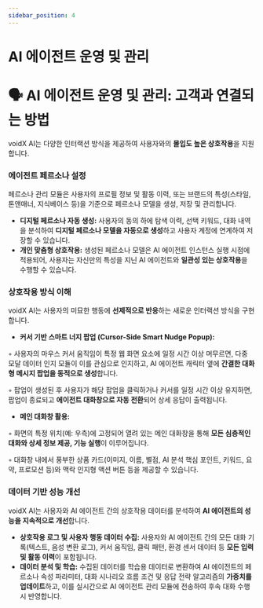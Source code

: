 ```yaml
---
sidebar_position: 4
---
```

# AI 에이전트 운영 및 관리

# **🗣️ AI 에이전트 운영 및 관리: 고객과 연결되는 방법**

voidX AI는 다양한 인터랙션 방식을 제공하여 사용자와의 **몰입도 높은 상호작용**을 지원합니다.

### **에이전트 페르소나 설정**

페르소나 관리 모듈은 사용자의 프로필 정보 및 활동 이력, 또는 브랜드의 특성(스타일, 톤앤매너, 지식베이스 등)을 기준으로 페르소나 모델을 생성, 저장 및 관리합니다.

- **디지털 페르소나 자동 생성:** 사용자의 동의 하에 탐색 이력, 선택 키워드, 대화 내역을 분석하여 **디지털 페르소나 모델을 자동으로 생성**하고 사용자 계정에 연계하여 저장할 수 있습니다.
- **개인 맞춤형 상호작용:** 생성된 페르소나 모델은 AI 에이전트 인스턴스 실행 시점에 적용되어, 사용자는 자신만의 특성을 지닌 AI 에이전트와 **일관성 있는 상호작용**을 수행할 수 있습니다.

### **상호작용 방식 이해**

voidX AI는 사용자의 미묘한 행동에 **선제적으로 반응**하는 새로운 인터랙션 방식을 구현합니다.

- **커서 기반 스마트 너지 팝업 (Cursor-Side Smart Nudge Popup):**

◦ 사용자의 마우스 커서 움직임이 특정 웹 화면 요소에 일정 시간 이상 머무르면, 다중 모달 데이터 인지 모듈이 이를 관심으로 인지하고, AI 에이전트 캐릭터 옆에 **간결한 대화형 메시지 팝업을 동적으로 생성**합니다.

◦ 팝업이 생성된 후 사용자가 해당 팝업을 클릭하거나 커서를 일정 시간 이상 유지하면, 팝업이 종료되고 **에이전트 대화창으로 자동 전환**되어 상세 응답이 출력됩니다.

- **메인 대화창 활용:**

◦ 화면의 특정 위치(예: 우측)에 고정되어 열려 있는 메인 대화창을 통해 **모든 심층적인 대화와 상세 정보 제공, 기능 실행**이 이루어집니다.

◦ 대화창 내에서 풍부한 상품 카드(이미지, 이름, 별점, AI 분석 핵심 포인트, 키워드, 요약, 프로모션 등)와 맥락 인지형 액션 버튼 등을 제공할 수 있습니다.

### **데이터 기반 성능 개선**

voidX AI는 사용자와 AI 에이전트 간의 상호작용 데이터를 분석하여 **AI 에이전트의 성능을 지속적으로 개선**합니다.

- **상호작용 로그 및 사용자 행동 데이터 수집:** 사용자와 AI 에이전트 간의 모든 대화 기록(텍스트, 음성 변환 로그), 커서 움직임, 클릭 패턴, 환경 센서 데이터 등 **모든 입력 및 활동 이력**이 포함됩니다.
- **데이터 분석 및 학습:** 수집된 데이터를 학습용 데이터로 변환하여 AI 에이전트의 페르소나 속성 파라미터, 대화 시나리오 흐름 조건 및 응답 전략 알고리즘의 **가중치를 업데이트**하고, 이를 실시간으로 AI 에이전트 관리 모듈에 전송하여 후속 대화 수행 시 반영합니다.